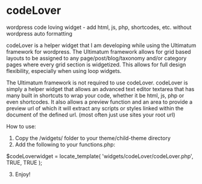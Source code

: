 codeLover
=========

wordpress code loving widget - add html, js, php, shortcodes, etc. without wordpress auto formatting

codeLover is a helper widget that I am developing while using the Ultimatum framework for wordpress.  The Ultimatum framework allows for grid based layouts to be assigned to any page/post/blog/taxonomy and/or category pages where every grid section is widgetized.  This allows for full design flexibility, especially when using loop widgets.

The Ultimatum framework is not required to use codeLover.  codeLover is simply a helper widget that allows an advanced text editor textarea that has many built in shortcuts to wrap your code, whether it be html, js, php or even shortcodes.  It also allows a preview function and an area to provide a preview url of which it will extract any scripts or styles linked within the document of the defined url. (most often just use sites your root url)

How to use:

1. Copy the /widgets/ folder to your theme/child-theme directory
2. Add the following to your functions.php:

  $codeLoverwidget = locate_template( 'widgets/codeLover/codeLover.php', TRUE, TRUE );

3. Enjoy!
